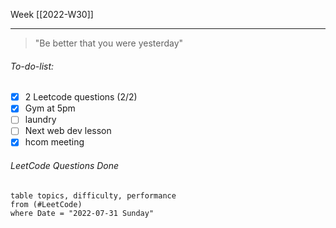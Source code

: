 Week [[2022-W30]]
- - -
> "Be better that you were yesterday"

###### To-do-list:
- [x] 2 Leetcode questions (2/2)
- [x] Gym at 5pm
- [ ] laundry
- [ ] Next web dev lesson
- [x] hcom meeting

###### LeetCode Questions Done

```dataview
table topics, difficulty, performance
from (#LeetCode) 
where Date = "2022-07-31 Sunday"
```
